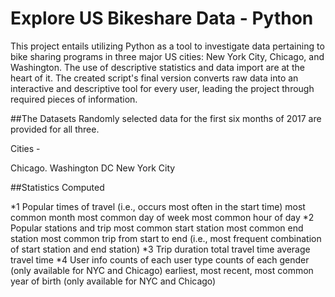 # Explore US Bikeshare Data - Python
This project entails utilizing Python as a tool to investigate data pertaining to bike sharing programs in three major US cities: New York City, Chicago, and Washington. The use of descriptive statistics and data import are at the heart of it. The created script's final version converts raw data into an interactive and descriptive tool for every user, leading the project through required pieces of information.

##The Datasets
Randomly selected data for the first six months of 2017 are provided for all three.

Cities -

Chicago.
Washington DC
New York City

##Statistics Computed

*1 Popular times of travel (i.e., occurs most often in the start time)
most common month
most common day of week
most common hour of day
*2 Popular stations and trip
most common start station
most common end station
most common trip from start to end (i.e., most frequent combination of start station and end station)
*3 Trip duration
total travel time
average travel time
*4 User info
counts of each user type
counts of each gender (only available for NYC and Chicago)
earliest, most recent, most common year of birth (only available for NYC and Chicago)
